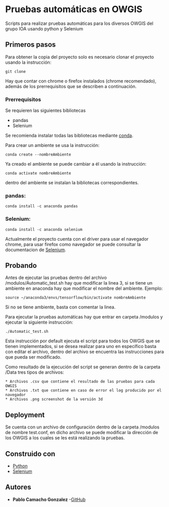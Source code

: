 # Pruebas automáticas en OWGIS
Scripts para realizar pruebas automáticas para los diversos OWGIS del grupo IOA usando python y Selenium

## Primeros pasos
Para obtener la copia del proyecto solo es necesario clonar el proyecto usando la instrucción:

`git clone`

Hay que contar con chrome o firefox instalados (chrome recomendado), además de los prerrequisitos que se describen a continuación.

### Prerrequisitos

Se requieren las siguientes bibliotecas
* pandas
* Selenium

Se recomienda instalar todas las bibliotecas mediante [conda](https://conda.io).

Para crear un ambiente se usa la instrucción:

`conda create --nombreAmbiente`

Ya creado el ambiente se puede cambiar a él usando la instrucción:

`conda activate nombreAmbiente`

dentro del ambiente se instalan la bibliotecas correspondientes.

### pandas:
`conda install -c anaconda pandas`

### Selenium:
`conda install -c anaconda selenium`

Actualmente el proyecto cuenta con el driver para usar el navegador chrome, para usar firefox como navegador se puede consultar la documentacion de [Selenium](https://www.seleniumhq.org/docs/03_webdriver.jsp).

## Probando

Antes de ejecutar las pruebas dentro del archivo /modulos/Automatic_test.sh hay que modificar la linea 3, si se tiene un ambiente en anaconda hay que modificar el nombre del ambiente.
Ejemplo:

`source ~/anaconda3/envs/tensorflow/bin/activate nombreAmbiente`

Si no se tiene ambiente, basta con comentar la linea.

Para ejecutar la pruebas automáticas hay que entrar en carpeta /modulos y ejecutar la siguiente instrucción:

`./Automatic_test.sh`

Esta instrucción por default ejecuta el script para todos los OWGIS que se tienen implementados, si se desea realizar para uno en específico basta con editar el archivo, dentro del archivo se encuentra las instrucciones para que pueda ser modificado.

Como resultado de la ejecución del script se generan dentro de la carpeta /Data tres tipos de archivos:

    * Archivos .csv que contiene el resultado de las pruebas para cada OWGIS
    * Archivos .txt que contiene en caso de error el log producido por el navegador
    * Archivos .png screenshot de la versión 3d

## Deployment

Se cuenta con un archivo de configuración dentro de la carpeta /modulos de nombre test.conf, en dicho archivo se puede modificar la dirección de los OWGIS a los cuales se les está realizando la pruebas.

## Construido con

* [Python](https://www.python.org/)
* [Selenium](https://www.seleniumhq.org/)

## Autores
* **Pablo Camacho Gonzalez** -[GitHub](https://github.com/Pablocg0)
